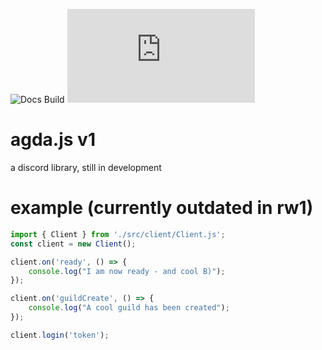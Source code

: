 ![Docs Build](https://readthedocs.org/projects/agdajs/badge/?version=latest) ![Main Language](https://img.shields.io/github/languages/top/pxpcandy/agda.js)

# agda.js v1
a discord library, still in development

# example (currently outdated in rw1)
```js
import { Client } from './src/client/Client.js';
const client = new Client();

client.on('ready', () => {
    console.log("I am now ready - and cool B)");
});

client.on('guildCreate', () => {
    console.log("A cool guild has been created");
});

client.login('token');
```
